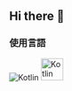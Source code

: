 ## Hi there 👋

<!--
**hrdngx/hrdngx** is a ✨ _special_ ✨ repository because its `README.md` (this file) appears on your GitHub profile.

Here are some ideas to get you started:

- 🔭 I’m currently working on ...
- 🌱 I’m currently learning ...
- 👯 I’m looking to collaborate on ...
- 🤔 I’m looking for help with ...
- 💬 Ask me about ...
- 📫 How to reach me: ...
- 😄 Pronouns: ...
- ⚡ Fun fact: ...
-->

### 使用言語
![Kotlin](https://upload.wikimedia.org/wikipedia/commons/7/74/Kotlin_Icon.png)
<img src="https://upload.wikimedia.org/wikipedia/commons/7/74/Kotlin_Icon.png" alt="Kotlin Logo" width="40" height="40">


<!-- 他のアイコンも追加可能 -->

